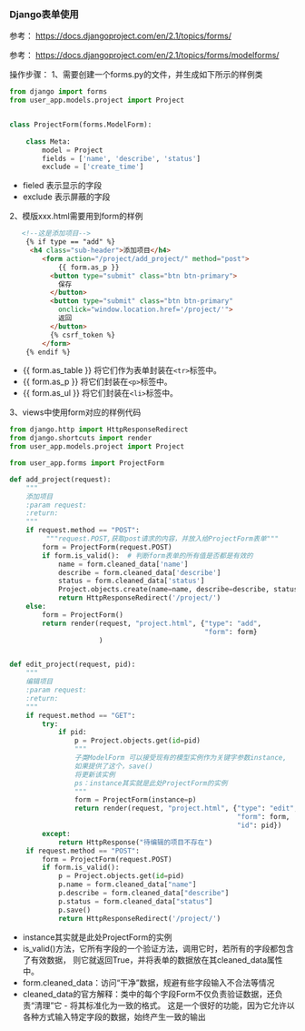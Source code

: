 ### Django表单使用
参考：
https://docs.djangoproject.com/en/2.1/topics/forms/ 

参考：
https://docs.djangoproject.com/en/2.1/topics/forms/modelforms/

操作步骤：
1、需要创建一个forms.py的文件，并生成如下所示的样例类
```python
from django import forms
from user_app.models.project import Project


class ProjectForm(forms.ModelForm):
    
    class Meta:
        model = Project
        fields = ['name', 'describe', 'status']
        exclude = ['create_time']

```
* fieled 表示显示的字段
* exclude 表示屏蔽的字段

2、模版xxx.html需要用到form的样例
```html
   <!--这是添加项目-->
    {% if type == "add" %}
     <h4 class="sub-header">添加项目</h4>
        <form action="/project/add_project/" method="post">
            {{ form.as_p }}
          <button type="submit" class="btn btn-primary">
            保存
          </button>
          <button type="submit" class="btn btn-primary"
            onclick="window.location.href='/project/'">
            返回
          </button>
          {% csrf_token %}
        </form>
    {% endif %}


```
* {{ form.as_table }} 将它们作为表单封装在```<tr>```标签中。
* {{ form.as_p }} 将它们封装在```<p>```标签中。
* {{ form.as_ul }} 将它们封装在```<li>```标签中。

3、views中使用form对应的样例代码
```python
from django.http import HttpResponseRedirect
from django.shortcuts import render
from user_app.models.project import Project

from user_app.forms import ProjectForm

def add_project(request):
    """
    添加项目
    :param request:
    :return:
    """
    if request.method == "POST":
         """request.POST,获取post请求的内容，并放入给ProjectForm表单"""
        form = ProjectForm(request.POST)
        if form.is_valid():  # 判断form表单的所有值是否都是有效的
            name = form.cleaned_data['name']
            describe = form.cleaned_data['describe']
            status = form.cleaned_data['status']
            Project.objects.create(name=name, describe=describe, status=status)
            return HttpResponseRedirect('/project/')
    else:
        form = ProjectForm()
        return render(request, "project.html", {"type": "add",
                                                "form": form}
                      )


def edit_project(request, pid):
    """
    编辑项目
    :param request:
    :return:
    """
    if request.method == "GET":
        try:
            if pid:
                p = Project.objects.get(id=pid)
                """
                子类ModelForm 可以接受现有的模型实例作为关键字参数instance,
                如果提供了这个，save()
                将更新该实例
                ps：instance其实就是此处ProjectForm的实例
                """
                form = ProjectForm(instance=p)
                return render(request, "project.html", {"type": "edit",
                                                        "form": form,
                                                        "id": pid})
        except:
            return HttpResponse("待编辑的项目不存在")
    if request.method == "POST":
        form = ProjectForm(request.POST)
        if form.is_valid():
            p = Project.objects.get(id=pid)
            p.name = form.cleaned_data["name"]
            p.describe = form.cleaned_data["describe"]
            p.status = form.cleaned_data["status"]
            p.save()
            return HttpResponseRedirect('/project/')

```

* instance其实就是此处ProjectForm的实例
* is_valid()方法，它所有字段的一个验证方法，调用它时，若所有的字段都包含了有效数据，
  则它就返回True，并将表单的数据放在其cleaned_data属性中。
* form.cleaned_data：访问“干净”数据，规避有些字段输入不合法等情况
* cleaned_data的官方解释：类中的每个字段Form不仅负责验证数据，还负责“清理”它 - 将其标准化为一致的格式。
  这是一个很好的功能，因为它允许以各种方式输入特定字段的数据，始终产生一致的输出